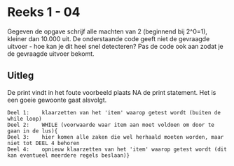 # Reeks 1 - 04
Gegeven de opgave schrijf alle machten van 2 (beginnend bij 2^0=1), kleiner dan 10.000 uit. De onderstaande code geeft 
niet de gevraagde uitvoer - hoe kan je dit heel snel detecteren? Pas de code ook aan zodat je de gevraagde uitvoer bekomt.


## Uitleg
De print vindt in het foute voorbeeld plaats NA de print statement. Het is een goeie gewoonte gaat alsvolgt.

    Deel 1:    klaarzetten van het 'item' waarop getest wordt (buiten de while loop)
    Deel 2:    WHILE (voorwaarde waar item aan moet voldoen om door te gaan in de lus){
    Deel 3:    hier komen alle zaken die wel herhaald moeten worden, maar niet tot DEEL 4 behoren
    Deel 4:    opnieuw klaarzetten van het 'item' waarop getest wordt (dit kan eventueel meerdere regels beslaan)}
